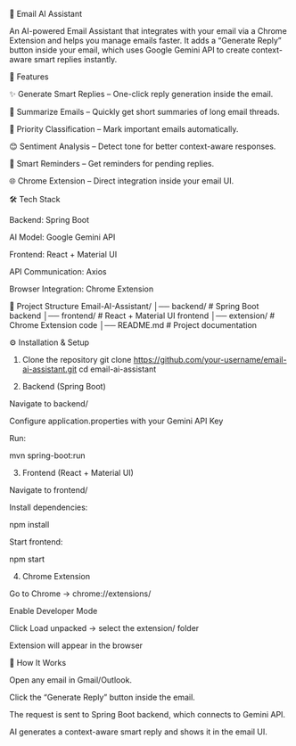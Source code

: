 📧 Email AI Assistant

An AI-powered Email Assistant that integrates with your email via a Chrome Extension and helps you manage emails faster. It adds a “Generate Reply” button inside your email, which uses Google Gemini API to create context-aware smart replies instantly.

🚀 Features

✨ Generate Smart Replies – One-click reply generation inside the email.

📝 Summarize Emails – Quickly get short summaries of long email threads.

📌 Priority Classification – Mark important emails automatically.

😊 Sentiment Analysis – Detect tone for better context-aware responses.

🔔 Smart Reminders – Get reminders for pending replies.

🌐 Chrome Extension – Direct integration inside your email UI.

🛠️ Tech Stack

Backend: Spring Boot

AI Model: Google Gemini API

Frontend: React + Material UI

API Communication: Axios

Browser Integration: Chrome Extension

📂 Project Structure
Email-AI-Assistant/
│── backend/         # Spring Boot backend
│── frontend/        # React + Material UI frontend
│── extension/       # Chrome Extension code
│── README.md        # Project documentation


⚙️ Installation & Setup
1. Clone the repository
git clone https://github.com/your-username/email-ai-assistant.git
cd email-ai-assistant

2. Backend (Spring Boot)

Navigate to backend/

Configure application.properties with your Gemini API Key

Run:

mvn spring-boot:run

3. Frontend (React + Material UI)

Navigate to frontend/

Install dependencies:

npm install


Start frontend:

npm start

4. Chrome Extension

Go to Chrome → chrome://extensions/

Enable Developer Mode

Click Load unpacked → select the extension/ folder

Extension will appear in the browser

🎯 How It Works

Open any email in Gmail/Outlook.

Click the “Generate Reply” button inside the email.

The request is sent to Spring Boot backend, which connects to Gemini API.

AI generates a context-aware smart reply and shows it in the email UI.
